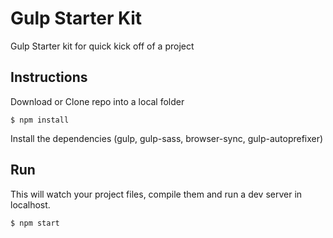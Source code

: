 # Gulp Starter Kit

Gulp Starter kit for quick kick off of a project

## Instructions

Download or Clone repo into a local folder

`$ npm install `

Install the dependencies (gulp, gulp-sass, browser-sync, gulp-autoprefixer)

## Run

This will watch your project files, compile them and run a dev server in localhost.

`$ npm start`